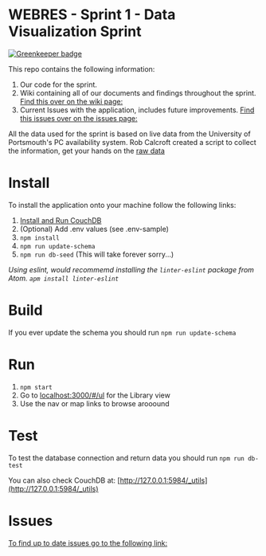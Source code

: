 # WEBRES - Sprint 1 - Data Visualization Sprint

[![Greenkeeper badge](https://badges.greenkeeper.io/zaccolley/react-relay-graphql-experiments.svg)](https://greenkeeper.io/)

This repo contains the following information:

1. Our code for the sprint.
2. Wiki containing all of our documents and findings throughout the sprint. [ Find this over on the wiki page: ](https://github.com/zaccolley/webres/wiki/)
3. Current Issues with the application, includes future improvements. [Find this issues over on the issues page: ](https://github.com/zaccolley/webres/issues)

All the data used for the sprint is based on live data from the University of Portsmouth's PC availability system.
Rob Calcroft created a script to collect the information, get your hands on the [raw data](http://labs.calcroft.co/pc-data.json)

# Install

To install the application onto your machine follow the following links:

1. [Install and Run CouchDB](https://wiki.apache.org/couchdb/Installation)
2. (Optional) Add .env values (see .env-sample)
3. `npm install`
4. `npm run update-schema`
5. `npm run db-seed` (This will take forever sorry...)

_Using eslint, would recommemd installing the `linter-eslint` package from Atom. `apm install linter-eslint`_

# Build

If you ever update the schema you should run
`npm run update-schema`

# Run

1. `npm start`
2. Go to [localhost:3000/#/ul](localhost:3000/#/ul) for the Library view
3. Use the nav or map links to browse arooound

# Test

To test the database connection and return data you should run
`npm run db-test`

You can also check CouchDB at: [http://127.0.0.1:5984/_utils](http://127.0.0.1:5984/_utils)

# Issues

[To find up to date issues go to the following link: ](https://github.com/zaccolley/webres/issues)
